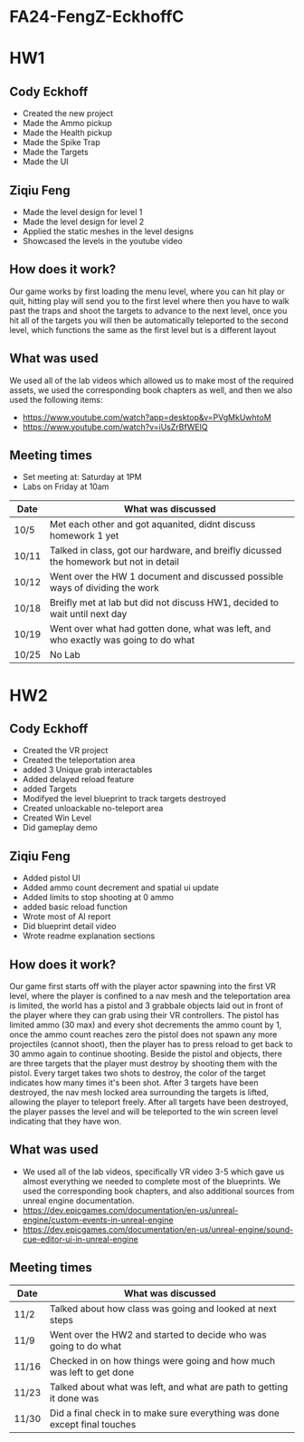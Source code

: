 # FA24-FengZ-EckhoffC


# HW1

## Cody Eckhoff
* Created the new project
* Made the Ammo pickup
* Made the Health pickup
* Made the Spike Trap
* Made the Targets
* Made the UI

## Ziqiu Feng
* Made the level design for level 1
* Made the level design for level 2
* Applied the static meshes in the level designs
* Showcased the levels in the youtube video

## How does it work?
  Our game works by first loading the menu level, where you can hit play or quit, hitting play will send you to the first level where then you have to walk past the traps and shoot the targets to advance to the next level, once you hit all of the targets
  you will then be automatically teleported to the second level, which functions the same as the first level but is a different layout

## What was used
  We used all of the lab videos which allowed us to make most of the required assets, we used the corresponding book chapters as well, and then we also used the following items:
  * https://www.youtube.com/watch?app=desktop&v=PVgMkUwhtoM
  * https://www.youtube.com/watch?v=iUsZrBfWEIQ

## Meeting times
  * Set meeting at: Saturday at 1PM
  * Labs on Friday at 10am

  | Date | What was discussed |
  |------|--------------------|
  | 10/5  | Met each other and got aquanited, didnt discuss homework 1 yet |
  | 10/11 | Talked in class, got our hardware, and breifly dicussed the homework but not in detail |
  | 10/12 | Went over the HW 1 document and discussed possible ways of dividing the work |
  | 10/18 | Breifly met at lab but did not discuss HW1, decided to wait until next day |
  | 10/19 | Went over what had gotten done, what was left, and who exactly was going to do what  |
  | 10/25 | No Lab |

  # HW2
  
  ## Cody Eckhoff
  * Created the VR project
  * Created the teleportation area
  * added 3 Unique grab interactables
  * Added delayed reload feature
  * added Targets
  * Modifyed the level blueprint to track targets destroyed
  * Created unloackable no-teleport area
  * Created Win Level
  * Did gameplay demo

  ## Ziqiu Feng
  * Added pistol UI
  * Added ammo count decrement and spatial ui update
  * Added limits to stop shooting at 0 ammo
  * added basic reload function
  * Wrote most of AI report
  * Did blueprint detail video
  * Wrote readme explanation sections


  ## How does it work?
  Our game first starts off with the player actor spawning into the first VR level, where the player is confined to a nav mesh and the teleportation area is limited, the world has a pistol and 3 grabbale objects laid out in front of the player where they can grab using their VR controllers.
  The pistol has limited ammo (30 max) and every shot decrements the ammo count by 1, once the ammo count reaches zero the pistol does not spawn any more projectiles (cannot shoot), then the player has to press reload to get back to 30 ammo again to continue shooting.
  Beside the pistol and objects, there are three targets that the player must destroy by shooting them with the pistol. Every target takes two shots to destroy, the color of the target indicates how many times it's been shot. After 3 targets have been destroyed, the nav mesh locked area surrounding the targets is lifted, allowing the player to teleport freely. After all targets have been destroyed, the player passes the level and will be teleported to the win screen level indicating that they have won.

  ## What was used
  * We used all of the lab videos, specifically VR video 3-5 which gave us almost everything we needed to complete most of the blueprints. We used the corresponding book chapters, and also additional sources from unreal engine documentation.
  * https://dev.epicgames.com/documentation/en-us/unreal-engine/custom-events-in-unreal-engine
  * https://dev.epicgames.com/documentation/en-us/unreal-engine/sound-cue-editor-ui-in-unreal-engine



  ## Meeting times


  | Date | What was discussed |
  |------|--------------------|
  | 11/2 | Talked about how class was going and looked at next steps |
  | 11/9 | Went over the HW2 and started to decide who was going to do what |
  | 11/16 | Checked in on how things were going and how much was left to get done |
  | 11/23 | Talked about what was left, and what are path to getting it done was|
  | 11/30 | Did a final check in to make sure everything was done except final touches |
